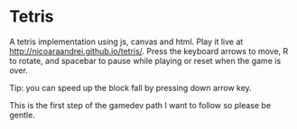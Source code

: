 # Tetris

A tetris implementation using js, canvas and html. Play it live at http://nicoaraandrei.github.io/tetris/. Press the keyboard arrows to move, R to rotate, and spacebar to pause while playing or reset when the game is over.

Tip: you can speed up the block fall by pressing down arrow key.

This is the first step of the gamedev path I want to follow so please be gentle.
